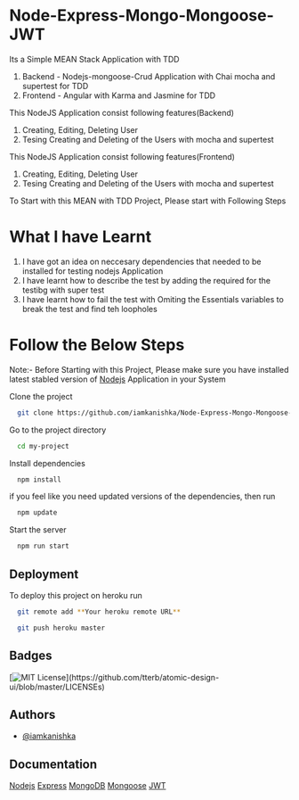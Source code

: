 
# Node-Express-Mongo-Mongoose-JWT

Its a Simple MEAN Stack  Application with TDD 

1. Backend - Nodejs-mongoose-Crud Application with Chai mocha and supertest for TDD 
2. Frontend - Angular with Karma and Jasmine for TDD 

This NodeJS Application consist following features(Backend)
1. Creating, Editing, Deleting User 
2. Tesing Creating and Deleting of the Users with mocha and supertest


This NodeJS Application consist following features(Frontend)
1. Creating, Editing, Deleting User 
2. Tesing Creating and Deleting of the Users with mocha and supertest

To Start with this  MEAN with TDD Project, Please start with Following Steps



# What I have Learnt
1. I have got an idea on neccesary dependencies that needed to be installed for testing nodejs Application 
2. I have learnt how to  describe the test by  adding  the required for the testibg with super test
3. I have learnt how to fail the test with Omiting the Essentials variables to break the test and find teh loopholes 

# Follow the Below Steps

Note:- Before Starting with this Project, Please make sure you have installed latest stabled version of [Nodejs](https://nodejs.org/en/) Application in your System 



Clone the project

```bash
  git clone https://github.com/iamkanishka/Node-Express-Mongo-Mongoose-JWT.git
```

Go to the project directory

```bash
  cd my-project
```

Install dependencies

```bash
  npm install
```
if you feel like you need updated versions of the dependencies, then run
```bash
  npm update
```


Start the server

```bash
  npm run start
```


## Deployment

To deploy this project on heroku  run

```bash
  git remote add **Your heroku remote URL**
```

```bash
  git push heroku master
```


## Badges



[![MIT License](https://img.shields.io/apm/l/atomic-design-ui.svg?)](https://github.com/tterb/atomic-design-ui/blob/master/LICENSEs)

## Authors

- [@iamkanishka](https://github.com/iamkanishka)


## Documentation

[Nodejs](https://nodejs.org/en/)
[Express](https://expressjs.com/)
[MongoDB](https://docs.mongodb.com/)
[Mongoose](https://mongoosejs.com/)
[JWT](https://jwt.io/introduction)
